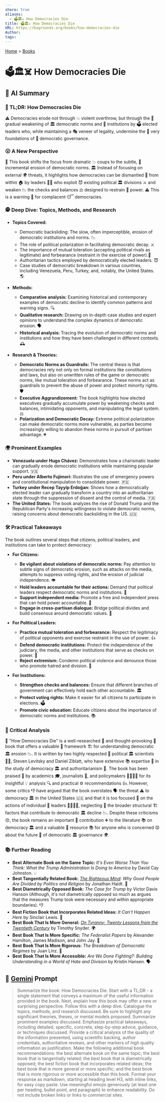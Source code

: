 ```yaml
---
share: true
aliases:
  - 🗳️🏛️☠️ How Democracies Die
title: 🗳️🏛️☠️ How Democracies Die
URL: https://bagrounds.org/books/how-democracies-die
Author: 
tags: 
---
```

[Home](../index.md) > [Books](./index.md)  
# 🗳️🏛️☠️ How Democracies Die  
## 🤖 AI Summary  
### 🤔 TL;DR: How Democracies Die  
  
⚠️ Democracies erode not through 💥 violent overthrow, but through the 🐌 gradual weakening of 🏛️ democratic norms and 🏢 institutions by 🗳️ elected leaders who, while maintaining a 🎭 veneer of legality, undermine the 🧱 very foundations of 🤝 democratic governance.  
  
### 😮 A New Perspective  
  
📖 This book shifts the focus from dramatic 💥 coups to the subtle, 🐌 incremental erosion of democratic norms. 🏛️ Instead of focusing on external 🌍 threats, it highlights how democracies can be dismantled 🧱 from within 🏠 by leaders 👨‍💼 who exploit 😈 existing political 🏛️ divisions ⚔️ and weaken 📉 the checks and balances ⚖️ designed to restrain 💪 power. ⚠️ This is a warning 🚨 for complacent 😴 democracies.  
  
### 🕵️ Deep Dive: Topics, Methods, and Research  
  
* **Topics Covered:**  
    * Democratic backsliding: The slow, often imperceptible, erosion of democratic institutions and norms. 📉  
    * The role of political polarization in facilitating democratic decay. ⚔️  
    * The importance of mutual toleration (accepting political rivals as legitimate) and forbearance (restraint in the exercise of power).🤝  
    * Authoritarian tactics employed by democratically elected leaders. 😈  
    * Case studies of democratic breakdown in various countries, including Venezuela, Peru, Turkey, and, notably, the United States. 🌎  
  
* **Methods:**  
    * **Comparative analysis:** Examining historical and contemporary examples of democratic decline to identify common patterns and warning signs. 🔍  
    * **Qualitative research:** Drawing on in-depth case studies and expert opinions to understand the complex dynamics of democratic erosion. 🗣️  
    * **Historical analysis:** Tracing the evolution of democratic norms and institutions and how they have been challenged in different contexts. 🕰️  
  
* **Research & Theories:**  
    * **Democratic Norms as Guardrails:** The central thesis is that democracies rely not only on formal institutions like constitutions and laws, but also on unwritten rules of the game or democratic norms, like mutual toleration and forbearance. These norms act as guardrails to prevent the abuse of power and protect minority rights. 🛡️  
    * **Executive Aggrandizement:** The book highlights how elected executives gradually accumulate power by weakening checks and balances, intimidating opponents, and manipulating the legal system. ⚖️  
    * **Polarization and Democratic Decay:** Extreme political polarization can make democratic norms more vulnerable, as parties become increasingly willing to abandon these norms in pursuit of partisan advantage. 💔  
  
### 🌍 Prominent Examples  
  
* **Venezuela under Hugo Chávez:** Demonstrates how a charismatic leader can gradually erode democratic institutions while maintaining popular support. 🇻🇪  
* **Peru under Alberto Fujimori:** Illustrates the use of emergency powers and constitutional manipulation to consolidate power. 🇵🇪  
* **Turkey under Recep Tayyip Erdoğan:** Shows how a democratically elected leader can gradually transform a country into an authoritarian state through the suppression of dissent and the control of media. 🇹🇷  
* **The United States:** The book analyzes the rise of Donald Trump and the Republican Party's increasing willingness to violate democratic norms, raising concerns about democratic backsliding in the US. 🇺🇸  
  
### 🛠️ Practical Takeaways  
  
The book outlines several steps that citizens, political leaders, and institutions can take to protect democracy:  
  
* **For Citizens:**  
    * **Be vigilant about violations of democratic norms:** Pay attention to subtle signs of democratic erosion, such as attacks on the media, attempts to suppress voting rights, and the erosion of judicial independence. 👁️  
    * **Hold leaders accountable for their actions:** Demand that political leaders respect democratic norms and institutions. 📣  
    * **Support independent media:** Promote a free and independent press that can hold power accountable. 📰  
    * **Engage in cross-partisan dialogue:** Bridge political divides and build consensus around democratic values. 🤝  
  
* **For Political Leaders:**  
    * **Practice mutual toleration and forbearance:** Respect the legitimacy of political opponents and exercise restraint in the use of power. 👍  
    * **Defend democratic institutions:** Protect the independence of the judiciary, the media, and other institutions that serve as checks on power. 💪  
    * **Reject extremism:** Condemn political violence and denounce those who promote hatred and division. 🙅  
  
* **For Institutions:**  
    * **Strengthen checks and balances:** Ensure that different branches of government can effectively hold each other accountable. 🏛️  
    * **Protect voting rights:** Make it easier for all citizens to participate in elections. 🗳️  
    * **Promote civic education:** Educate citizens about the importance of democratic norms and institutions. 📚  
  
### 🧐 Critical Analysis  
  
📖 "How Democracies Die" is a well-researched 🧠 and thought-provoking 🤔 book that offers a valuable 💎 framework 🏗️ for understanding democratic 🏛️ erosion 📉. It is written by two highly respected 🙏 political 🏛️ scientists 🧑‍🔬, Steven Levitsky and Daniel Ziblatt, who have extensive 📚 expertise 🧠 in the study of democracy 🏛️ and authoritarianism 👑. The book has been praised 👏 by academics 🎓, journalists 📰, and policymakers 👨‍💼👩‍💼 for its insightful 💡 analysis 🔍 and practical ⚙️ recommendations 👍. However, some critics 👎 have argued that the book overstates 🗣️ the threat ⚠️ to democracy 🏛️ in the United States 🇺🇸 and that it is too focused 🎯 on the actions of individual 👤 leaders 👨‍💼👩‍💼, neglecting 🙈 the broader structural 🏗️ factors that contribute to democratic 🏛️ decline 📉. Despite these criticisms 😠, the book remains an important 🌟 contribution ➕ to the literature 📚 on democracy 🏛️ and a valuable 💎 resource 📚 for anyone who is concerned 😟 about the future 🔮 of democratic 🏛️ governance 🌍.  
  
### 📚 Further Reading  
  
* **Best Alternate Book on the Same Topic:** *It's Even Worse Than You Think: What the Trump Administration Is Doing to America* by David Cay Johnston. 💡  
* **Best Tangentially Related Book:** *[The Righteous Mind](./the-righteous-mind.md): Why Good People Are Divided by Politics and Religion* by Jonathan Haidt. 🧠  
* **Best Diametrically Opposed Book:** *The Case for Trump* by Victor Davis Hanson (Although, it's not diametrically opposed so much as argues that the measures Trump took were necessary and within appropriate boundaries). 👎  
* **Best Fiction Book that Incorporates Related Ideas:** *It Can't Happen Here* by Sinclair Lewis. 📖  
* **Best Book That Is More General:** *[On Tyranny: Twenty Lessons from the Twentieth Century](./on-tyranny.md)* by Timothy Snyder. 🌍  
* **Best Book That Is More Specific:** *The Federalist Papers* by Alexander Hamilton, James Madison, and John Jay. 📜  
* **Best Book That Is More Rigorous:** *The Breakdown of Democratic Regimes* by Juan Linz. 🔬  
* **Best Book That Is More Accessible:** *Are We Done Fighting?: Building Understanding in a World of Hate and Division* by Kristin Hansen. 🗣️  
  
## 💬 [Gemini](https://gemini.google.com) Prompt  
> Summarize the book: How Democracies Die. Start with a TL;DR - a single statement that conveys a maximum of the useful information provided in the book. Next, explain how this book may offer a new or surprising perspective. Follow this with a deep dive. Catalogue the topics, methods, and research discussed. Be sure to highlight any significant theories, theses, or mental models proposed. Summarize prominent examples discussed. Emphasize practical takeaways, including detailed, specific, concrete, step-by-step advice, guidance, or techniques discussed. Provide a critical analysis of the quality of the information presented, using scientific backing, author credentials, authoritative reviews, and other markers of high quality information as justification. Make the following additional book recommendations: the best alternate book on the same topic; the best book that is tangentially related; the best book that is diametrically opposed; the best fiction book that incorporates related ideas; the best book that is more general or more specific; and the best book that is more rigorous or more accessible than this book. Format your response as markdown, starting at heading level H3, with inline links, for easy copy paste. Use meaningful emojis generously (at least one per heading, bullet point, and paragraph) to enhance readability. Do not include broken links or links to commercial sites.